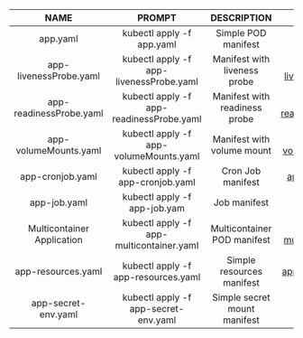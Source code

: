 
| NAME | PROMPT | DESCRIPTION | EXAMPLE |
|:----:|:------:|:-----------:|:-------:|
|app.yaml| kubectl apply -f app.yaml | Simple POD manifest | [app.yaml](./app.yaml)|
|app-livenessProbe.yaml| kubectl apply -f app-livenessProbe.yaml | Manifest with liveness probe   | [app-livenessProbe.yaml](./yaml/app-livenessProbe.yaml) |
|app-readinessProbe.yaml| kubectl apply -f app-readinessProbe.yaml | Manifest with readiness probe  |[app-readinessProbe.yaml](./yaml/app-readinessProbe.yaml) |
|app-volumeMounts.yaml| kubectl apply -f app-volumeMounts.yaml | Manifest with volume mount |[app-volumeMounts.yaml](./yaml/app-volumeMounts.yaml) |
|app-cronjob.yaml| kubectl apply -f app-cronjob.yaml | Cron Job manifest | [app-cronjob.yaml](./yaml/app-cronjob.yaml) |
|app-job.yaml| kubectl apply -f app-job.yam |Job manifest | [app-job.yaml](./yaml/app-job.yaml) |
|Multicontainer Application| kubectl apply -f app-multicontainer.yaml | Multicontainer POD manifest | [app-multicontainer.yaml](./yaml/app-multicontainer.yaml)|
|app-resources.yaml|kubectl apply -f app-resources.yaml | Simple resources manifest | [app-resources.yaml](./yaml/app-resources.yaml)|
|app-secret-env.yaml|kubectl apply -f app-secret-env.yaml |Simple secret mount manifest |[app-secret-env.yaml](./yaml/app-secret-env.yaml) |

